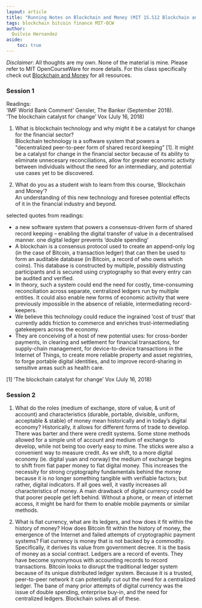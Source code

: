 ```yaml
---
layout: article
title: "Running Notes on Blockchain and Money (MIT 15.S12 Blockchain and Money, Fall 2018)"
tags: blockchain bitcoin finance MIT-OCW
author:
  Quilvio Hernandez
aside:
    toc: true
---
```


_Disclaimer_: All thoughts are my own. None of the material is mine. Please refer to MIT OpenCourseWare for more details. For this class specifically check out [Blockchain and Money](https://ocw.mit.edu/courses/sloan-school-of-management/15-s12-blockchain-and-money-fall-2018/) for all resources. 

### Session 1

Readings:  
‘IMF World Bank Comment’ Gensler, The Banker (September 2018).  
‘The blockchain catalyst for change’ Vox (July 16, 2018) 

1. What is blockchain technology and why might it be a catalyst for change for the financial sector?  
Blockchain technology is a software system that powers a "decentralized peer-to-peer form of shared record keeping” [1]. It might be a catalyst for change in the financial sector because of its ability to eliminate unnecesary reconciliations, allow for greater economic activity between individuals without the need for an intermediary, and potential use cases yet to be discovered.


2. What do you as a student wish to learn from this course, ‘Blockchain and Money’?  
An understanding of this new technology and foresee potential effects of it in the financial industry and beyond. 


selected quotes from readings:  
- a new software system that powers a consensus-driven form of shared record keeping – enabling the digital transfer of value in a decentralised manner.
one digital ledger prevents ‘double spending’
- A blockchain is a consensus protocol used to create an append-only log (in the case of Bitcoin, a transaction ledger) that can then be used to form an auditable database (in Bitcoin, a record of who owns which coins). This database is constructed by multiple, possibly distrusting participants and is secured using cryptography so that every entry can be audited and verified.
- In theory, such a system could end the need for costly, time-consuming reconciliation across separate, centralized ledgers run by multiple entities.
 It could also enable new forms of economic activity that were previously impossible in the absence of reliable, intermediating record-keepers.
- We believe this technology could reduce the ingrained ‘cost of trust’ that currently adds friction to commerce and enriches trust-intermediating gatekeepers across the economy.
- They are conceiving of a host of new potential uses: for cross-border payments, in clearing and settlement for financial transactions, for supply-chain management, for device-to-device transactions in the Internet of Things, to create more reliable property and asset registries, to forge portable digital identities, and to improve record-sharing in sensitive areas such as health care.

[1] ‘The blockchain catalyst for change’ Vox (July 16, 2018) 

### Session 2

1. What do the roles (medium of exchange, store of value, & unit of account) and characteristics (durable, portable, divisible, uniform, acceptable & stable) of money mean historically and in today’s digital economy?
Historically, it allows for different forms of trade to develop. There was barter and there were credit systems. Some stone methods allowed for a simple unit of account and medium of exchange to develop, while not being too overly easy to mine. The sticks were also a convenient way to measure credit. As we shift, to a more digital economy (ie. digital yuan and norway) the medium of exchange begins to shift from fiat paper money to fiat digital money. This increases the necessity for strong cryptography fundamentals behind the money because it is no longer something tangible with verifiable factors; but rather, digital indicators. If all goes well, it vastly increases all characteristics of money. A main drawback of digital currency could be that poorer people get left behind. Without a phone, or mean of internet access, it might be hard for them to enable mobile payments or similar methods. 

2. What is fiat currency, what are its ledgers, and how does it fit within the history of money?
How does Bitcoin fit within the history of money, the emergence of the Internet and failed attempts of cryptographic payment systems?
Fiat currency is money that is not backed by a commodity. Specifically, it derives its value from government decree. It is the basis of money as a social contract. Ledgers are a record of events. They have become synonymous with accounting records to record transactions. Bitcoin looks to disrupt the traditional ledger system because of its unique distributed ledger system. Because it is a trusted, peer-to-peer network it can potentially cut out the need for a centralized ledger. The bane of many prior attempts of digital currency was the issue of double spending, enterprise buy-in, and the need for centralized ledgers. Blockchain solves all of these. 


